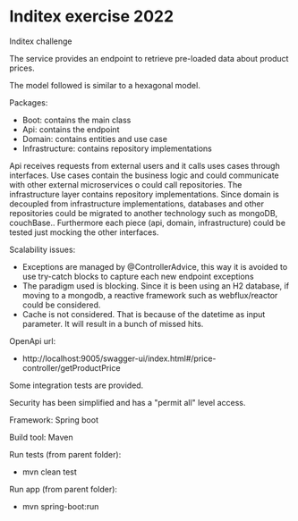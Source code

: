# Inditex exercise 2022
Inditex challenge

The service provides an endpoint to retrieve pre-loaded data about product prices.

The model followed is similar to a hexagonal model.

Packages:
- Boot: contains the main class
- Api: contains the endpoint
- Domain: contains entities and use case
- Infrastructure: contains repository implementations

Api receives requests from external users and it calls uses cases through interfaces. Use cases contain the business logic and could communicate with other external microservices o could call repositories. The infrastructure layer contains repository implementations.
Since domain is decoupled from infrastructure implementations, databases and other repositories could be migrated to another technology such as mongoDB, couchBase..
Furthermore each piece (api, domain, infrastructure) could be tested just mocking the other interfaces.

Scalability issues:

- Exceptions are managed by @ControllerAdvice, this way it is avoided to use try-catch blocks to capture each new endpoint exceptions
- The paradigm used is blocking. Since it is been using an H2 database, if moving to a mongodb, a reactive framework such as webflux/reactor could be considered.
- Cache is not considered. That is because of the datetime as input parameter. It will result in a bunch of missed hits.

OpenApi url:

- http://localhost:9005/swagger-ui/index.html#/price-controller/getProductPrice

Some integration tests are provided.

Security has been simplified and has a "permit all" level access.

Framework: Spring boot

Build tool: Maven

Run tests (from parent folder): 

- mvn clean test

Run app (from parent folder):  

- mvn spring-boot:run
